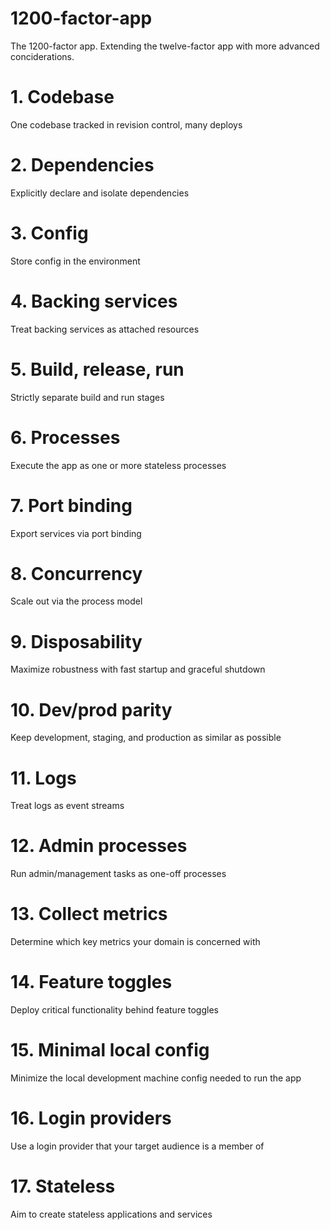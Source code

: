 # 1200-factor-app
The 1200-factor app. Extending the twelve-factor app with more advanced conciderations. 

# 1. Codebase
One codebase tracked in revision control, many deploys

# 2. Dependencies
Explicitly declare and isolate dependencies

# 3. Config
Store config in the environment

# 4. Backing services
Treat backing services as attached resources

# 5. Build, release, run
Strictly separate build and run stages

# 6. Processes
Execute the app as one or more stateless processes

# 7. Port binding
Export services via port binding

# 8. Concurrency
Scale out via the process model

# 9. Disposability
Maximize robustness with fast startup and graceful shutdown

# 10. Dev/prod parity
Keep development, staging, and production as similar as possible

# 11. Logs
Treat logs as event streams

# 12. Admin processes
Run admin/management tasks as one-off processes

# 13. Collect metrics
Determine which key metrics your domain is concerned with

# 14. Feature toggles
Deploy critical functionality behind feature toggles

# 15. Minimal local config
Minimize the local development machine config needed to run the app

# 16. Login providers
Use a login provider that your target audience is a member of

# 17. Stateless 
Aim to create stateless applications and services